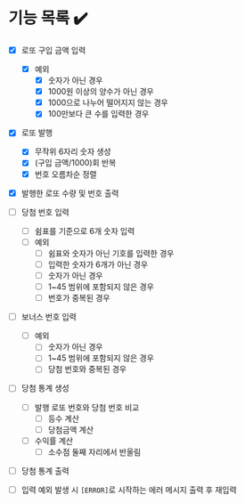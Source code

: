 # 기능 목록 ✔️

- [x] 로또 구입 금액 입력
  - [x] 예외
    - [x] 숫자가 아닌 경우
    - [x] 1000원 이상의 양수가 아닌 경우
    - [x] 1000으로 나누어 떨어지지 않는 경우
    - [x] 100만보다 큰 수를 입력한 경우

- [x] 로또 발행
  - [x] 무작위 6자리 숫자 생성
  - [x] (구입 금액/1000)회 반복
  - [x] 번호 오름차순 정렬

- [x] 발행한 로또 수량 및 번호 출력

- [ ] 당첨 번호 입력
  - [ ] 쉼표를 기준으로 6개 숫자 입력
  - [ ] 예외
    - [ ] 쉼표와 숫자가 아닌 기호를 입력한 경우 
    - [ ] 입력한 숫자가 6개가 아닌 경우
    - [ ] 숫자가 아닌 경우
    - [ ] 1~45 범위에 포함되지 않은 경우
    - [ ] 번호가 중복된 경우

- [ ] 보너스 번호 입력
  - [ ] 예외
    - [ ] 숫자가 아닌 경우
    - [ ] 1~45 범위에 포함되지 않은 경우
    - [ ] 당첨 번호와 중복된 경우

- [ ] 당첨 통계 생성
  - [ ] 발행 로또 번호와 당첨 번호 비교
    - [ ] 등수 계산
    - [ ] 당첨금액 계산
  - [ ] 수익률 계산
    - [ ] 소수점 둘째 자리에서 반올림

- [ ] 당첨 통계 출력

- [ ] 입력 예외 발생 시 `[ERROR]`로 시작하는 에러 메시지 출력 후 재입력